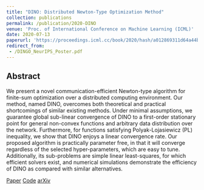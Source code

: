 ```yaml
---
title: "DINO: Distributed Newton-Type Optimization Method"
collection: publications
permalink: /publication/2020-DINO
venue: 'Proc. of International Conference on Machine Learning (ICML)'
date: 2020-07-13
paperurl: 'https://proceedings.icml.cc/book/2020/hash/a012869311d64a44b5a0d567cd20de04'
redirect_from: 
 - /DINGO_NeurIPS_Poster.pdf
---
```


## Abstract
We present a novel communication-efficient Newton-type algorithm for finite-sum optimization over a distributed computing environment. Our method, named DINO, overcomes both theoretical and practical shortcomings of similar existing methods. Under minimal assumptions, we guarantee global sub-linear convergence of DINO to a first-order stationary point for general non-convex functions and arbitrary data distribution over the network. Furthermore, for functions satisfying Polyak-Lojasiewicz (PL) inequality, we show that DINO enjoys a linear convergence rate. Our proposed algorithm is practically parameter free, in that it will converge regardless of the selected hyper-parameters, which are easy to tune. Additionally, its sub-problems are simple linear least-squares, for which efficient solvers exist, and numerical simulations demonstrate the efficiency of DINO as compared with similar alternatives.

<a href="https://proceedings.icml.cc/book/2020/hash/a012869311d64a44b5a0d567cd20de04" class="btn">Paper</a>
<a href="https://github.com/RixonC/DINO" class="btn">Code</a>
<a href="https://arxiv.org/abs/2006.03694" class="btn">arXiv</a>
